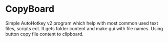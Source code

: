 # CopyBoard

Simple AutoHotkey v2 program which help with most common used text files, scripts ect.
It gets folder content and make gui with file names. Using button copy file content to clipboard.
